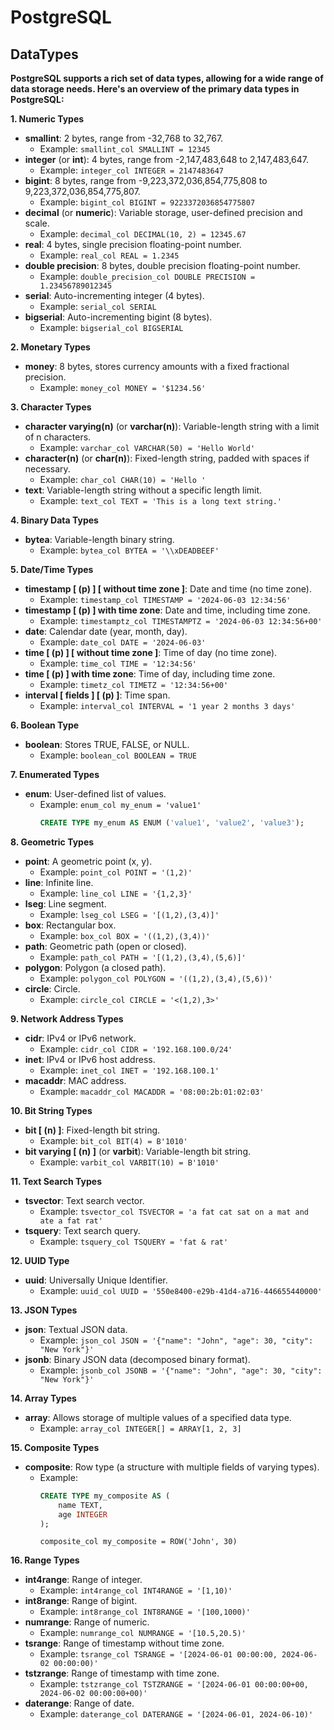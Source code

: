 # PostgreSQL

## DataTypes

**PostgreSQL supports a rich set of data types, allowing for a wide range of data storage needs. Here's an overview of the primary data types in PostgreSQL:**

**1. Numeric Types**
* **smallint**: 2 bytes, range from -32,768 to 32,767.
  * Example: `smallint_col SMALLINT = 12345`
* **integer** (or **int**): 4 bytes, range from -2,147,483,648 to 2,147,483,647.
  * Example: `integer_col INTEGER = 2147483647`
* **bigint**: 8 bytes, range from -9,223,372,036,854,775,808 to 9,223,372,036,854,775,807.
  * Example: `bigint_col BIGINT = 9223372036854775807`
* **decimal** (or **numeric**): Variable storage, user-defined precision and scale.
  * Example: `decimal_col DECIMAL(10, 2) = 12345.67`
* **real**: 4 bytes, single precision floating-point number.
  * Example: `real_col REAL = 1.2345`
* **double precision**: 8 bytes, double precision floating-point number.
  * Example: `double_precision_col DOUBLE PRECISION = 1.23456789012345`
* **serial**: Auto-incrementing integer (4 bytes).
  * Example: `serial_col SERIAL`
* **bigserial**: Auto-incrementing bigint (8 bytes).
  * Example: `bigserial_col BIGSERIAL`

**2. Monetary Types**
* **money**: 8 bytes, stores currency amounts with a fixed fractional precision.
  * Example: `money_col MONEY = '$1234.56'`

**3. Character Types**
* **character varying(n)** (or **varchar(n)**): Variable-length string with a limit of n characters.
  * Example: `varchar_col VARCHAR(50) = 'Hello World'`
* **character(n)** (or **char(n)**): Fixed-length string, padded with spaces if necessary.
  * Example: `char_col CHAR(10) = 'Hello '`
* **text**: Variable-length string without a specific length limit.
  * Example: `text_col TEXT = 'This is a long text string.'`

**4. Binary Data Types**
* **bytea**: Variable-length binary string.
  * Example: `bytea_col BYTEA = '\\xDEADBEEF'`
  
**5. Date/Time Types**
* **timestamp [ (p) ] [ without time zone ]**: Date and time (no time zone).
  * Example: `timestamp_col TIMESTAMP = '2024-06-03 12:34:56'`
* **timestamp [ (p) ] with time zone**: Date and time, including time zone.
  * Example: `timestamptz_col TIMESTAMPTZ = '2024-06-03 12:34:56+00'`
* **date**: Calendar date (year, month, day).
  * Example: `date_col DATE = '2024-06-03'`
* **time [ (p) ] [ without time zone ]**: Time of day (no time zone).
  * Example: `time_col TIME = '12:34:56'`
* **time [ (p) ] with time zone**: Time of day, including time zone.
  * Example: `timetz_col TIMETZ = '12:34:56+00'`
* **interval [ fields ] [ (p) ]**: Time span.
  * Example: `interval_col INTERVAL = '1 year 2 months 3 days'`

**6. Boolean Type**
* **boolean**: Stores TRUE, FALSE, or NULL.
  * Example: `boolean_col BOOLEAN = TRUE`

**7. Enumerated Types**
* **enum**: User-defined list of values.
  * Example: `enum_col my_enum = 'value1'`
    ```sql
    CREATE TYPE my_enum AS ENUM ('value1', 'value2', 'value3');
    ```

**8. Geometric Types**
* **point**: A geometric point (x, y).
  * Example: `point_col POINT = '(1,2)'`
* **line**: Infinite line.
  * Example: `line_col LINE = '{1,2,3}'`
* **lseg**: Line segment.
  * Example: `lseg_col LSEG = '[(1,2),(3,4)]'`
* **box**: Rectangular box.
  * Example: `box_col BOX = '((1,2),(3,4))'`
* **path**: Geometric path (open or closed).
  * Example: `path_col PATH = '[(1,2),(3,4),(5,6)]'`
* **polygon**: Polygon (a closed path).
  * Example: `polygon_col POLYGON = '((1,2),(3,4),(5,6))'`
* **circle**: Circle.
  * Example: `circle_col CIRCLE = '<(1,2),3>'`

**9. Network Address Types**
* **cidr**: IPv4 or IPv6 network.
  * Example: `cidr_col CIDR = '192.168.100.0/24'`
* **inet**: IPv4 or IPv6 host address.
  * Example: `inet_col INET = '192.168.100.1'`
* **macaddr**: MAC address.
  * Example: `macaddr_col MACADDR = '08:00:2b:01:02:03'`

**10. Bit String Types**
* **bit [ (n) ]**: Fixed-length bit string.
  * Example: `bit_col BIT(4) = B'1010'`
* **bit varying [ (n) ]** (or **varbit**): Variable-length bit string.
  * Example: `varbit_col VARBIT(10) = B'1010'`

**11. Text Search Types**
* **tsvector**: Text search vector.
  * Example: `tsvector_col TSVECTOR = 'a fat cat sat on a mat and ate a fat rat'`
* **tsquery**: Text search query.
  * Example: `tsquery_col TSQUERY = 'fat & rat'`

**12. UUID Type**
* **uuid**: Universally Unique Identifier.
  * Example: `uuid_col UUID = '550e8400-e29b-41d4-a716-446655440000'`

**13. JSON Types**
* **json**: Textual JSON data.
  * Example: `json_col JSON = '{"name": "John", "age": 30, "city": "New York"}'`
* **jsonb**: Binary JSON data (decomposed binary format).
  * Example: `jsonb_col JSONB = '{"name": "John", "age": 30, "city": "New York"}'`

**14. Array Types**
* **array**: Allows storage of multiple values of a specified data type.
  * Example: `array_col INTEGER[] = ARRAY[1, 2, 3]`

**15. Composite Types**
* **composite**: Row type (a structure with multiple fields of varying types).
  * Example:
    ```sql
    CREATE TYPE my_composite AS (
        name TEXT,
        age INTEGER
    );
    ```
    `composite_col my_composite = ROW('John', 30)`

**16. Range Types**
* **int4range**: Range of integer.
  * Example: `int4range_col INT4RANGE = '[1,10)'`
* **int8range**: Range of bigint.
  * Example: `int8range_col INT8RANGE = '[100,1000)'`
* **numrange**: Range of numeric.
  * Example: `numrange_col NUMRANGE = '[10.5,20.5)'`
* **tsrange**: Range of timestamp without time zone.
  * Example: `tsrange_col TSRANGE = '[2024-06-01 00:00:00, 2024-06-02 00:00:00)'`
* **tstzrange**: Range of timestamp with time zone.
  * Example: `tstzrange_col TSTZRANGE = '[2024-06-01 00:00:00+00, 2024-06-02 00:00:00+00)'`
* **daterange**: Range of date.
  * Example: `daterange_col DATERANGE = '[2024-06-01, 2024-06-10)'`

